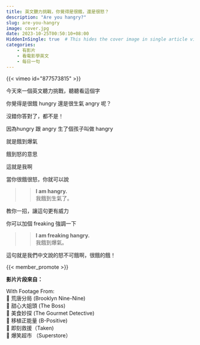 ```yaml
---
title: 英文聽力挑戰，你覺得是很餓，還是很怒？
description: "Are you hangry?"
slug: are-you-hangry
image: cover.jpg
date: 2023-10-25T00:50:10+08:00
HiddenInSingle: true  # This hides the cover image in single article view
categories:
    - 有影片
    - 看電影學英文
    - 每日一句
---
```



{{< vimeo id="877573815" >}}

今天來一個英文聽力挑戰，聽聽看這個字

你覺得是很餓 hungry 還是很生氣 angry 呢？

沒錯你答對了，都不是！

因為hungry 跟 angry 生了個孩子叫做 hangry 

就是餓到爆氣

餓到怒的意思

這就是我啊


當你很餓很怒，你就可以說 

>> **I am hangry.**   
>> 我餓到生氣了。

教你一招，讓這句更有威力

你可以加個 freaking 強調一下

>> **I am freaking hangry.**    
>> 我餓到爆氣。

這句就是我們中文說的怒不可餓啊，很餓的餓！


{{< member_promote >}}

**影片片段來自：**

With Footage From:  
🎥 荒唐分局 (Brooklyn Nine-Nine)  
🎥 甜心大姐頭 (The Boss)  
🎥 美食妙探 (The Gourmet Detective)  
🎥 移植正能量 (B-Positive)  
🎥 即刻救援（Taken)    
🎥 爆笑超市 （Superstore）  

